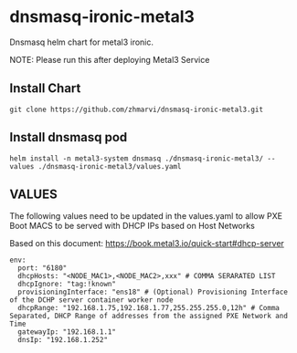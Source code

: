 # dnsmasq-ironic-metal3
Dnsmasq helm chart for metal3 ironic.

NOTE: Please run this after deploying Metal3 Service

## Install Chart
```
git clone https://github.com/zhmarvi/dnsmasq-ironic-metal3.git
```
## Install dnsmasq pod
```
helm install -n metal3-system dnsmasq ./dnsmasq-ironic-metal3/ --values ./dnsmasq-ironic-metal3/values.yaml
```

## VALUES

The following values need to be updated in the values.yaml to allow PXE Boot MACS to be served with DHCP IPs based on Host Networks

Based on this document: https://book.metal3.io/quick-start#dhcp-server
```
env:
  port: "6180"
  dhcpHosts: "<NODE_MAC1>,<NODE_MAC2>,xxx" # COMMA SERARATED LIST
  dhcpIgnore: "tag:!known"
  provisioningInterface: "ens18" # (Optional) Provisioning Interface of the DCHP server container worker node
  dhcpRange: "192.168.1.75,192.168.1.77,255.255.255.0,12h" # Comma Separated, DHCP Range of addresses from the assigned PXE Network and Time
  gatewayIp: "192.168.1.1" 
  dnsIp: "192.168.1.252"
```
